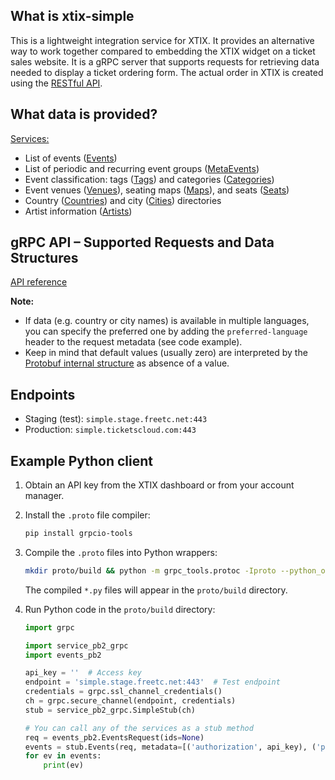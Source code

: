 
## What is xtix-simple

This is a lightweight integration service for XTIX. It provides an alternative way to work together compared to embedding the XTIX widget on a ticket sales website. It is a gRPC server that supports requests for retrieving data needed to display a ticket ordering form. The actual order in XTIX is created using the [RESTful API](https://ticketscloud.readthedocs.io).

## What data is provided?

[Services:](doc/docs.md#simple)  
- List of events ([Events](doc/docs.md#Event))  
- List of periodic and recurring event groups ([MetaEvents](doc/docs.md#MetaEvent))  
- Event classification: tags ([Tags](doc/docs.md#Tag)) and categories ([Categories](doc/docs.md#CategoriesRequest))  
- Event venues ([Venues](doc/docs.md#Venue)), seating maps ([Maps](doc/docs.md#Map)), and seats ([Seats](doc/docs.md#Seat))  
- Country ([Countries](doc/docs.md#CountriesRequest)) and city ([Cities](doc/docs.md#CitiesRequest)) directories  
- Artist information ([Artists](doc/docs.md#Artist))

## gRPC API – Supported Requests and Data Structures

[API reference](doc/docs.md)

**Note:**
- If data (e.g. country or city names) is available in multiple languages, you can specify the preferred one by adding the `preferred-language` header to the request metadata (see code example).
- Keep in mind that default values (usually zero) are interpreted by the [Protobuf internal structure](https://developers.google.com/protocol-buffers/docs/proto3#default) as absence of a value.

## Endpoints

- Staging (test): `simple.stage.freetc.net:443`  
- Production: `simple.ticketscloud.com:443`

## Example Python client

1. Obtain an API key from the XTIX dashboard or from your account manager.

2. Install the `.proto` file compiler:

    ```bash
    pip install grpcio-tools
    ```

3. Compile the `.proto` files into Python wrappers:

    ```bash
    mkdir proto/build && python -m grpc_tools.protoc -Iproto --python_out=proto --grpc_python_out=proto ./proto/*.proto
    ```

    The compiled `*.py` files will appear in the `proto/build` directory.

4. Run Python code in the `proto/build` directory:

    ```python
    import grpc

    import service_pb2_grpc
    import events_pb2

    api_key = ''  # Access key
    endpoint = 'simple.stage.freetc.net:443'  # Test endpoint
    credentials = grpc.ssl_channel_credentials()
    ch = grpc.secure_channel(endpoint, credentials)
    stub = service_pb2_grpc.SimpleStub(ch)

    # You can call any of the services as a stub method
    req = events_pb2.EventsRequest(ids=None)
    events = stub.Events(req, metadata=[('authorization', api_key), ('preferred-language', 'ru')])
    for ev in events:
        print(ev)
    ```

